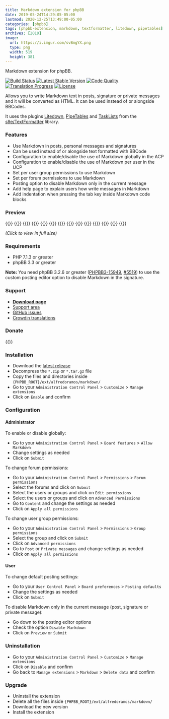 ```yaml
---
title: Markdown extension for phpBB
date: 2019-05-24T14:29:05-05:00
lastmod: 2020-12-25T13:49:00-05:00
categories: [phpbb]
tags: [phpbb-extension, markdown, textformatter, litedown, pipetables]
archives: [2019]
image:
  url: https://i.imgur.com/svBmgYX.png
  type: png
  width: 519
  height: 381
---
```

Markdown extension for phpBB.

[![Build Status](https://img.shields.io/github/workflow/status/AlfredoRamos/phpbb-ext-markdown/GitHub%20Actions%20CI?style=flat-square)](https://github.com/AlfredoRamos/phpbb-ext-markdown/actions)
[![Latest Stable Version](https://img.shields.io/github/tag/AlfredoRamos/phpbb-ext-markdown.svg?label=stable&style=flat-square)](https://github.com/AlfredoRamos/phpbb-ext-markdown/releases)
[![Code Quality](https://img.shields.io/codacy/grade/7c8dbf2b5e6c4a68b7e0ceb04e9790f3.svg?style=flat-square)](https://app.codacy.com/manual/AlfredoRamos/phpbb-ext-markdown/dashboard)
 [![Translation Progress](https://badges.crowdin.net/phpbb-ext-markdown/localized.svg)](https://crowdin.com/project/phpbb-ext-markdown)
[![License](https://img.shields.io/github/license/AlfredoRamos/phpbb-ext-markdown.svg?style=flat-square)](https://raw.githubusercontent.com/AlfredoRamos/phpbb-ext-markdown/master/license.txt)

Allows you to write Markdown text in posts, signature or private messages and it will be converted as HTML. It can be used instead of or alongside BBCodes.

It uses the plugins [Litedown](https://s9etextformatter.readthedocs.io/Plugins/Litedown/Syntax/), [PipeTables](https://s9etextformatter.readthedocs.io/Plugins/PipeTables/Syntax/) and [TaskLists](https://s9etextformatter.readthedocs.io/Plugins/TaskLists/Synopsis/) from the [s9e/TextFormatter](https://github.com/s9e/TextFormatter) library.

<!--more-->
### Features

- Use Markdown in posts, personal messages and signatures
- Can be used instead of or alongside text formatted with BBCode
- Configuration to enable/disable the use of Markdown globally in the ACP
- Configuration to enable/disable the use of Markdown per user in the UCP
- Set per user group permissions to use Markdown
- Set per forum permissions to use Markdown
- Posting option to disable Markdown only in the current message
- Add help page to explain users how write messages in Markdown
- Add indentation when pressing the tab key inside Markdown code blocks

### Preview

{{<preview src="https://i.imgur.com/PSGGuM3b.png" link="https://i.imgur.com/PSGGuM3.png" alt="Board features" imgclass="fslightbox">}}
{{<preview src="https://i.imgur.com/qYZ7JBCb.png" link="https://i.imgur.com/qYZ7JBC.png" alt="Post settings" imgclass="fslightbox">}}
{{<preview src="https://i.imgur.com/np1PqN6b.png" link="https://i.imgur.com/np1PqN6.png" alt="Private message settings" imgclass="fslightbox">}}
{{<preview src="https://i.imgur.com/aEKJxWRb.png" link="https://i.imgur.com/aEKJxWR.png" alt="Signature settings" imgclass="fslightbox">}}
{{<preview src="https://i.imgur.com/eiJJvbMb.png" link="https://i.imgur.com/eiJJvbM.png" alt="Post group permissions" imgclass="fslightbox">}}
{{<preview src="https://i.imgur.com/spT9zXYb.png" link="https://i.imgur.com/spT9zXY.png" alt="Profile group permissions" imgclass="fslightbox">}}
{{<preview src="https://i.imgur.com/YXcNxXKb.png" link="https://i.imgur.com/YXcNxXK.png" alt="Private messages group permissions" imgclass="fslightbox">}}
{{<preview src="https://i.imgur.com/5GIQpMVb.png" link="https://i.imgur.com/5GIQpMV.png" alt="Forum permissions" imgclass="fslightbox">}}
{{<preview src="https://i.imgur.com/zWhjOfVb.png" link="https://i.imgur.com/zWhjOfV.png" alt="User posting defaults" imgclass="fslightbox">}}
{{<preview src="https://i.imgur.com/kba871fb.png" link="https://i.imgur.com/kba871f.png" alt="Markdown post" imgclass="fslightbox">}}
{{<preview src="https://i.imgur.com/HGvlwhIb.png" link="https://i.imgur.com/HGvlwhI.png" alt="Markdown private message" imgclass="fslightbox">}}
{{<preview src="https://i.imgur.com/svBmgYXb.png" link="https://i.imgur.com/svBmgYX.png" alt="Markdown signature" imgclass="fslightbox">}}
{{<preview src="https://i.imgur.com/1Z7CDDrb.png" link="https://i.imgur.com/1Z7CDDr.png" alt="Posting editor option" imgclass="fslightbox">}}
{{<preview src="https://i.imgur.com/slz1Z9Yb.png" link="https://i.imgur.com/slz1Z9Y.png" alt="Task list" imgclass="fslightbox">}}

*(Click to view in full size)*

### Requirements

- PHP 7.1.3 or greater
- phpBB 3.3 or greater

**Note:** You need phpBB 3.2.6 or greater ([PHPBB3-15949](https://tracker.phpbb.com/browse/PHPBB3-15949), [#5519](https://github.com/phpbb/phpbb/pull/5519)) to use the custom posting editor option to disable Markdown in the signature.

### Support

- [**Download page**](https://www.phpbb.com/customise/db/extension/markdown/)
- [Support area](https://www.phpbb.com/customise/db/extension/markdown/support)
- [GitHub issues](https://github.com/AlfredoRamos/phpbb-ext-markdown/issues)
- [Crowdin translations](https://crowdin.com/project/phpbb-ext-markdown)

### Donate

{{<donate>}}

### Installation

- Download the [latest release](https://github.com/AlfredoRamos/phpbb-ext-markdown/releases)
- Decompress the `*.zip` or `*.tar.gz` file
- Copy the files and directories inside `{PHPBB_ROOT}/ext/alfredoramos/markdown/`
- Go to your `Administration Control Panel` > `Customize` > `Manage extensions`
- Click on `Enable` and confirm

### Configuration

#### Administrator

To enable or disable globally:

- Go to your `Administration Control Panel` > `Board features` > `Allow Markdown`
- Change settings as needed
- Click on `Submit`

To change forum permissions:

- Go to your `Administration Control Panel` > `Permissions` > `Forum permissions`
- Select the forums and click on `Submit`
- Select the users or groups and click on `Edit permissions`
- Select the users or groups and click on `Advanced Permissions`
- Go to `Content` and change the settings as needed
- Click on `Apply all permissions`

To change user group permissions:

- Go to your `Administration Control Panel` > `Permissions` > `Group permissions`
- Select the group and click on `Submit`
- Click on `Advanced permissions`
- Go to `Post` or `Private messages` and change settings as needed
- Click on `Apply all permissions`

#### User

To change default posting settings:

- Go to your `User Control Panel` > `Board preferences` > `Posting defaults`
- Change the settings as needed
- Click on `Submit`

To disable Markdown only in the current message (post, signature or private message):

- Go down to the posting editor options
- Check the option `Disable Markdown`
- Click on `Preview` or `Submit`

### Uninstallation

- Go to your `Administration Control Panel` > `Customize` > `Manage extensions`
- Click on `Disable` and confirm
- Go back to `Manage extensions` > `Markdown` > `Delete data` and confirm

### Upgrade

- Uninstall the extension
- Delete all the files inside `{PHPBB_ROOT}/ext/alfredoramos/markdown/`
- Download the new version
- Install the extension
